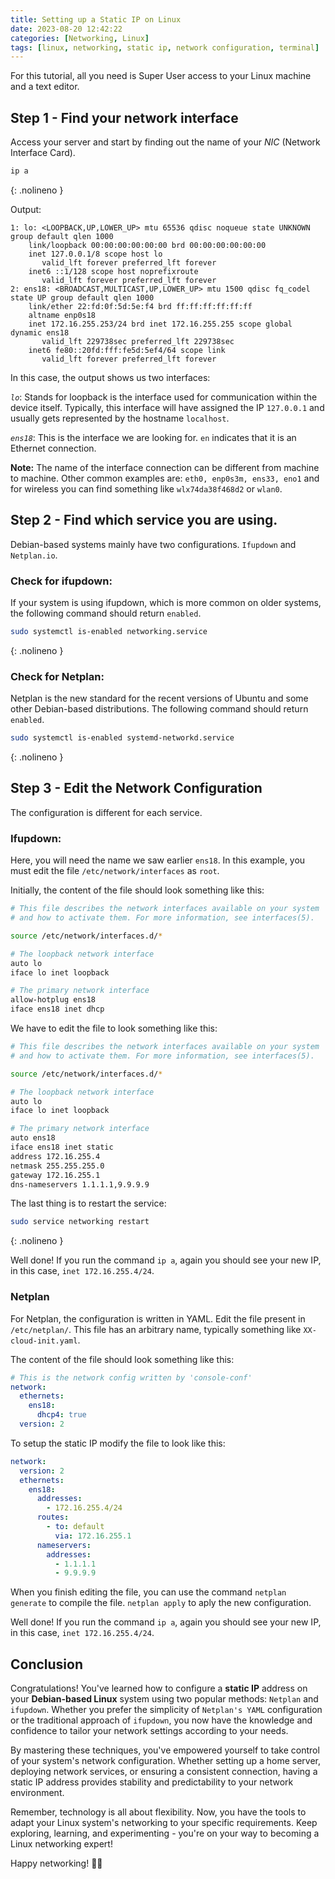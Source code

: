 ```yaml
---
title: Setting up a Static IP on Linux
date: 2023-08-20 12:42:22
categories: [Networking, Linux]
tags: [linux, networking, static ip, network configuration, terminal]
---
```


For this tutorial, all you need is Super User access to your Linux machine and a text editor.


## Step 1 - Find your network interface

Access your server and start by finding out the name of your *NIC* (Network Interface Card). 

```bash
ip a
```
{: .nolineno }

Output:

```terminal
1: lo: <LOOPBACK,UP,LOWER_UP> mtu 65536 qdisc noqueue state UNKNOWN group default qlen 1000
    link/loopback 00:00:00:00:00:00 brd 00:00:00:00:00:00
    inet 127.0.0.1/8 scope host lo
       valid_lft forever preferred_lft forever
    inet6 ::1/128 scope host noprefixroute
       valid_lft forever preferred_lft forever
2: ens18: <BROADCAST,MULTICAST,UP,LOWER_UP> mtu 1500 qdisc fq_codel state UP group default qlen 1000
    link/ether 22:fd:0f:5d:5e:f4 brd ff:ff:ff:ff:ff:ff
    altname enp0s18
    inet 172.16.255.253/24 brd inet 172.16.255.255 scope global dynamic ens18
       valid_lft 229738sec preferred_lft 229738sec
    inet6 fe80::20fd:fff:fe5d:5ef4/64 scope link
       valid_lft forever preferred_lft forever
```

In this case, the output shows us two interfaces:

*`lo`*: Stands for loopback is the interface used for communication within the device itself. Typically, this interface will have assigned the IP `127.0.0.1` and usually gets represented by the hostname `localhost`.

*`ens18`*: This is the interface we are looking for. `en` indicates that it is an Ethernet connection.

**Note:** The name of the interface connection can be different from machine to machine. Other common examples are: `eth0, enp0s3m, ens33, eno1` and for wireless you can find something like `wlx74da38f468d2` or `wlan0`.

## Step 2 - Find which service you are using.

Debian-based systems mainly have two configurations. `Ifupdown` and `Netplan.io`.

### Check for ifupdown: 
If your system is using ifupdown, which is more common on older systems, the following command should return `enabled`.
```bash
sudo systemctl is-enabled networking.service
```
{: .nolineno }

### Check for Netplan:
Netplan is the new standard for the recent versions of Ubuntu and some other Debian-based distributions. The following command should return `enabled`.

```bash
sudo systemctl is-enabled systemd-networkd.service
```
{: .nolineno }

## Step 3 - Edit the Network Configuration

The configuration is different for each service.

### Ifupdown:

Here, you will need the name we saw earlier `ens18`. In this example, you must edit the file `/etc/network/interfaces` as `root`.

Initially, the content of the file should look something like this:

```bash
# This file describes the network interfaces available on your system
# and how to activate them. For more information, see interfaces(5).

source /etc/network/interfaces.d/*

# The loopback network interface
auto lo
iface lo inet loopback

# The primary network interface
allow-hotplug ens18
iface ens18 inet dhcp
```

We have to edit the file to look something like this:

```bash
# This file describes the network interfaces available on your system
# and how to activate them. For more information, see interfaces(5).

source /etc/network/interfaces.d/*

# The loopback network interface
auto lo
iface lo inet loopback

# The primary network interface
auto ens18
iface ens18 inet static
address 172.16.255.4
netmask 255.255.255.0
gateway 172.16.255.1
dns-nameservers 1.1.1.1,9.9.9.9
```

The last thing is to restart the service:
```bash
sudo service networking restart
```
{: .nolineno }

Well done! If you run the command `ip a`, again you should see your new IP, in this case, `inet 172.16.255.4/24`.

### Netplan

For Netplan, the configuration is written in YAML. Edit the file present in `/etc/netplan/`. This file has an arbitrary name, typically something like `XX-cloud-init.yaml`.

The content of the file should look something like this:
```yaml
# This is the network config written by 'console-conf'
network:
  ethernets:
    ens18:
      dhcp4: true
  version: 2
```

To setup the static IP modify the file to look like this:

```yaml
network:
  version: 2
  ethernets:
    ens18:
      addresses:
        - 172.16.255.4/24
      routes:
        - to: default
          via: 172.16.255.1
      nameservers:
        addresses:
          - 1.1.1.1
          - 9.9.9.9
```

When you finish editing the file, you can use the command `netplan generate` to compile the file. `netplan apply` to aply the new configuration. 

Well done! If you run the command `ip a`, again you should see your new IP, in this case, `inet 172.16.255.4/24`.

## Conclusion

Congratulations! You've learned how to configure a **static IP** address on your **Debian-based Linux** system using two popular methods: `Netplan` and `ifupdown`. Whether you prefer the simplicity of `Netplan's YAML` configuration or the traditional approach of `ifupdown`, you now have the knowledge and confidence to tailor your network settings according to your needs.

By mastering these techniques, you've empowered yourself to take control of your system's network configuration. Whether setting up a home server, deploying network services, or ensuring a consistent connection, having a static IP address provides stability and predictability to your network environment.

Remember, technology is all about flexibility. Now, you have the tools to adapt your Linux system's networking to your specific requirements. Keep exploring, learning, and experimenting - you're on your way to becoming a Linux networking expert!

Happy networking! 🚀🌐